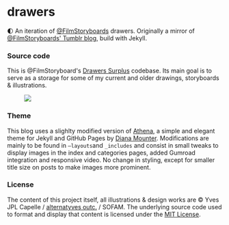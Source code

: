 # drawers
:first_quarter_moon: An iteration of [@FilmStoryboards](http://twitter.com/filmStoryboards/) drawers. Originally a mirror of [@FilmStoryboards' Tumblr blog](https://film-storyboards.tumblr.com), build with Jekyll.

### Source code
This is @FilmStoryboard's [Drawers Surplus](https://film-storyboards.be "Drawers Surplus") codebase. Its main goal is to serve as a storage for some of my current and older drawings, storyboards & illustrations.

<figure>
<a href="https://film-storyboards.be"><img src="https://film-storyboards.be/images/picture_mrjat5oEsJ1s6ptp7o1_400.gif"/></a>
</figure>

### Theme
This blog uses a slighlty modified version of [Athena](https://github.com/broccolini/athena), a simple and elegant theme for Jekyll and GitHub Pages by [Diana Mounter](http://broccolini.net). Modifications are mainly to be found in `—layouts`and `_includes` and consist in small tweaks to display images in the index and categories pages, added Gumroad integration and responsive video. No change in styling, except for smaller title size on posts to make images more prominent.

### License
The content of this project itself, all illustrations & design works are © Yves JPL Capelle / [alternatyves outc.](https://alternatyves.com) / SOFAM. The underlying source code used to format and display that content is licensed under the [MIT License](https://opensource.org/licenses/MIT).
